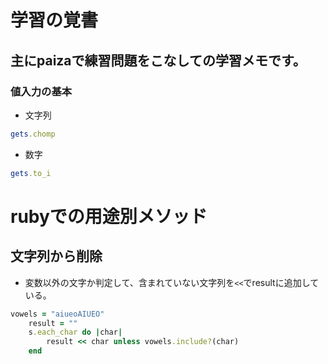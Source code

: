 # 学習の覚書
主にpaizaで練習問題をこなしての学習メモです。
---
### 値入力の基本
- 文字列
```ruby
gets.chomp
```
- 数字
```ruby
gets.to_i
```

# rubyでの用途別メソッド
## 文字列から削除
- 変数以外の文字か判定して、含まれていない文字列を`<<`でresultに追加している。
```ruby
vowels = "aiueoAIUEO"
    result = ""
    s.each_char do |char|
        result << char unless vowels.include?(char)
    end
```
